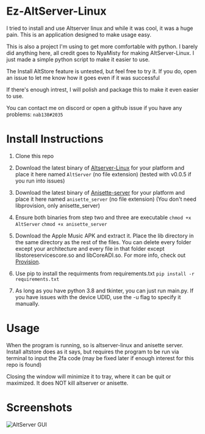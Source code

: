 # Ez-AltServer-Linux
I tried to install and use Altserver linux and while it was cool, it was a huge pain. This is an application designed to make usage easy.

This is also a project I'm using to get more comfortable with python. I barely did anything here, all credit goes to NyaMisty for making AltServer-Linux. I just made a simple python script to make it easier to use.

The Install AltStore feature is untested, but feel free to try it. If you do, open an issue to let me know how it goes even if it was successful

If there's enough intrest, I will polish and package this to make it even easier to use.

You can contact me on discord or open a github issue if you have any problems: `nab138#2035`
# Install Instructions
1. Clone this repo

2. Download the latest binary of [Altserver-Linux](https://github.com/NyaMisty/AltServer-Linux/releases) for your platform and place it here named `AltServer` (no file extension) (tested with v0.0.5 if you run into issues)

3. Download the latest binary of [Anisette-server](https://github.com/Dadoum/Provision/releases) for your platform and place it here named `anisette_server` (no file extension) (You don't need libprovision, only anisette_server)

4. Ensure both binaries from step two and three are executable `chmod +x AltServer` `chmod +x anisette_server`

5. Download the Apple Music APK and extract it. Place the lib directory in the same directory as the rest of the files. You can delete every folder except your architecture and every file in that folder except libstoreservicescore.so and libCoreADI.so. For more info, check out [Provision](https://github.com/Dadoum/Provision).

6. Use pip to install the requirments from requirements.txt `pip install -r requirements.txt`

7. As long as you have python 3.8 and tkinter, you can just run main.py. If you have issues with the device UDID, use the -u flag to specify it manually.

# Usage
When the program is running, so is altserver-linux and anisette server. Install altstore does as it says, but requires the program to be run via terminal to input the 2fa code (may be fixed later if enough interest for this repo is found)

Closing the window will minimize it to tray, where it can be quit or maximized. It does NOT kill altserver or anisette.
# Screenshots

![AltServer GUI](https://nab138.tixte.co/r/altserver.png)
